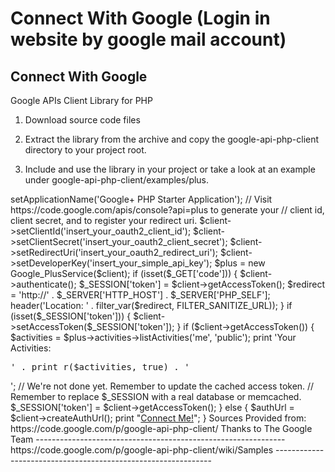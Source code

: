 Connect With Google (Login in website by google mail account)
===================

Connect With Google
---------------------

Google APIs Client Library for PHP

1) Download source code files

2) Extract the library from the archive and copy the google-api-php-client directory to your project root.

3) Include and use the library in your project or take a look at an example under google-api-php-client/examples/plus. 

<?php
require_once 'google-api-php-client/src/Google_Client.php';
require_once 'google-api-php-client/src/contrib/Google_PlusService.php';

// Set your cached access token. Remember to replace $_SESSION with a
// real database or memcached.
session_start();

$client = new Google_Client();
$client->setApplicationName('Google+ PHP Starter Application');
// Visit https://code.google.com/apis/console?api=plus to generate your
// client id, client secret, and to register your redirect uri.
$client->setClientId('insert_your_oauth2_client_id');
$client->setClientSecret('insert_your_oauth2_client_secret');
$client->setRedirectUri('insert_your_oauth2_redirect_uri');
$client->setDeveloperKey('insert_your_simple_api_key');
$plus = new Google_PlusService($client);

if (isset($_GET['code'])) {
  $client->authenticate();
  $_SESSION['token'] = $client->getAccessToken();
  $redirect = 'http://' . $_SERVER['HTTP_HOST'] . $_SERVER['PHP_SELF'];
  header('Location: ' . filter_var($redirect, FILTER_SANITIZE_URL));
}

if (isset($_SESSION['token'])) {
  $client->setAccessToken($_SESSION['token']);
}

if ($client->getAccessToken()) {
  $activities = $plus->activities->listActivities('me', 'public');
  print 'Your Activities: <pre>' . print_r($activities, true) . '</pre>';

  // We're not done yet. Remember to update the cached access token.
  // Remember to replace $_SESSION with a real database or memcached.
  $_SESSION['token'] = $client->getAccessToken();
} else {
  $authUrl = $client->createAuthUrl();
  print "<a href='$authUrl'>Connect Me!</a>";
}


Sources Provided from: https://code.google.com/p/google-api-php-client/

Thanks to The Google Team

--------------------------------------------------------------
https://code.google.com/p/google-api-php-client/wiki/Samples
--------------------------------------------------------------
